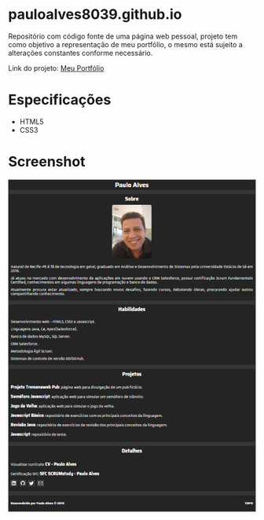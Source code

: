 # pauloalves8039.github.io

Repositório com código fonte de uma página web pessoal, projeto tem como objetivo a representação de meu portfólio, 
o mesmo está sujeito a alterações constantes conforme necessário.

Link do projeto: [Meu Portfólio](https://pauloalves8039.github.io/)

# Especificações
- HTML5
- CSS3

# Screenshot
<html lang="pt-br">
<head>
</head>
<body>
	<img src="https://github.com/PauloAlves8039/pauloalves8039.github.io/blob/master/resources/images/minha-pagina.png" />
</body>
</html>

